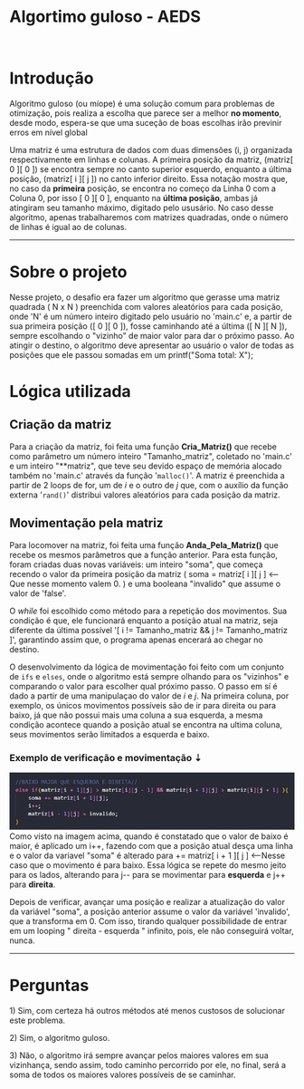 # Algortimo guloso - AEDS

<br><h1>Introdução</h1>
<p>Algoritmo guloso (ou míope) é uma solução comum para problemas de otimização, pois realiza a escolha que parece ser a melhor <b>no momento</b>, desde modo, espera-se que uma suceção de boas escolhas irão previnir erros em nível global</p>

<p>Uma matriz é uma estrutura de dados com duas dimensões (i, j) organizada respectivamente em linhas e colunas. A primeira posição da matriz, (matriz[ 0 ][ 0 ]) se encontra sempre no canto superior esquerdo, enquanto a última posição, (matriz[ i ][ j ]) no canto inferior direito. Essa notação mostra que, no caso da <b>primeira</b> posição, se encontra no começo da Linha 0 com a Coluna 0, por isso [ 0 ][ 0 ], enquanto na <b>última posição</b>, ambas já atingiram seu tamanho máximo, digitado pelo ususário. No caso desse algoritmo, apenas trabalharemos com matrizes quadradas, onde o número de linhas é igual ao de colunas. </P>
<hr/>
<h1>Sobre o projeto</h1>
<p>Nesse projeto, o desafio era fazer um algoritmo que
gerasse uma matriz quadrada ( N x N ) preenchida com valores aleatórios para cada posição, onde 'N' é um número inteiro digitado pelo usuário no 'main.c' e, a partir de sua primeira posição ([ 0 ][ 0 ]), fosse caminhando até a última ([ N ][ N ]), sempre escolhando o "vizinho" de maior valor para dar o próximo passo. Ao atingir o destino, o algoritmo deve apresentar ao usuário o valor de todas as posições que ele passou somadas em um printf("Soma total: X"); </p>
<h1>Lógica utilizada</h1>
<h2>Criação da matriz</h2>
<p>Para a criação da matriz, foi feita uma função <strong>Cria_Matriz()</strong> que recebe como parâmetro um número inteiro "Tamanho_matriz", coletado no 'main.c' e um inteiro "**matriz", que teve seu devido espaço de memória alocado também no 'main.c' através da função '<code>malloc()</code>'. A matriz é preenchida a partir de 2 loops de for, um de <i>i</i> e o outro de <i>j</i> que, com o auxílio da função externa '<code>rand()</code>' distribui valores aleatórios para cada posição da matriz.
<h2>Movimentação pela matriz</h2>
<p>Para locomover na matriz, foi feita uma função <strong>Anda_Pela_Matriz()</strong> que recebe os mesmos parâmetros que a função anterior. Para esta função, foram criadas duas novas variáveis: um inteiro "soma", que começa recendo o valor da primeira posição da matriz ( soma = matriz[ i ][ j ] <-- Que nesse momento valem 0. ) e uma booleana "invalido" que assume o valor de 'false'.</p>
<p>O <i>while</i> foi escolhido como método para a repetição dos movimentos. Sua condição é que, ele funcionará enquanto a posição atual na matriz, seja diferente da última possível '[ i != Tamanho_matriz && j != Tamanho_matriz ]', garantindo assim que, o programa apenas encerará ao chegar no destino.</p>
<p>O desenvolvimento da lógica de movimentação foi feito com um conjunto de <code>ifs</code> e <code>elses</code>, onde o algoritmo está sempre olhando para os "vizinhos" e comparando o valor para escolher qual próximo passo. O passo em sí é dado a partir de uma manipulaçao do valor de <i>i</i> e <i>j</i>. Na primeira coluna, por exemplo, os únicos movimentos possíveis são de ir para direita ou para baixo, já que não possui mais uma coluna a sua esquerda, a mesma condição acontece quando a posição atual se encontra na ultima coluna, seus movimentos serão limitados a esquerda e baixo.
<h3>Exemplo de verificação e movimentação ⇣</h3> 
<div align="center">
<img src="imgs/if-exemplo.png">
</div>
Como visto na imagem acima, quando é constatado que o valor de baixo é maior, é aplicado um i++, fazendo com que a posição atual desça uma linha e o valor da variavel "soma" é alterado para += matriz[ i + 1 ][ j ] <--Nesse caso que o movimento é para baixo. Essa lógica se repete do mesmo jeito para os lados, alterando para j-- para se movimentar para <b>esquerda</b> e j++ para <b>direita</b>.</p>
<p>Depois de verificar, avançar uma posição e realizar a atualização do valor da variável "soma", a posição anterior assume o valor da variável 'invalido', que a transforma em 0. Com isso, tirando qualquer possibilidade de entrar em um looping " direita - esquerda " infinito, pois, ele não conseguirá voltar, nunca.
<hr/>
<h1>Perguntas</h1>
<p>1) Sim, com certeza há outros métodos até menos custosos de solucionar este problema.</p>
<p>2) Sim, o algoritmo guloso.</p>
<p>3) Não, o algoritmo irá sempre avançar pelos maiores valores em sua vizinhança, sendo assim, todo caminho percorrido por ele, no final, será a soma de todos os maiores valores possíveis de se caminhar.
</p>